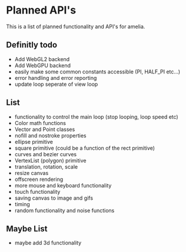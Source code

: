 # Planned API's

This is a list of planned functionality and API's for amelia.

## Definitly todo
- Add WebGL2 backend
- Add WebGPU backend
- easily make some common constants accessible (PI, HALF_PI etc...)
- error handling and error reporting
- update loop seperate of view loop

## List
- functionality to control the main loop (stop looping, loop speed etc)
- Color math functions
- Vector and Point classes
- nofill and nostroke properties
- ellipse primitive
- square primitive (could be a function of the rect primitive)
- curves and bezier curves
- VertexList (polygon) primitive
- translation, rotation, scale
- resize canvas
- offscreen rendering
- more mouse and keyboard functionality
- touch functionality
- saving canvas to image and gifs
- timing
- random functionality and noise functions


## Maybe List
- maybe add 3d functionality